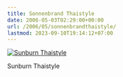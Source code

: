 ```yaml
---
title: Sonnenbrand Thaistyle
date: 2006-05-03T02:29:00+00:00
url: /2006/05/sonnenbrandthaistyle/
lastmod: 2023-09-10T19:14:12+07:00
---
```

<div class="flickr">
  <a href="http://www.flickr.com/photos/schreibblogade/139613817/" title="Sunburn Thaistyle"><img src="//static.flickr.com/45/139613817_c5dfed7779.jpg" alt="Sunburn Thaistyle" /></a></p>

  <p>
    Sunburn Thaistyle
  </p>
</div>
